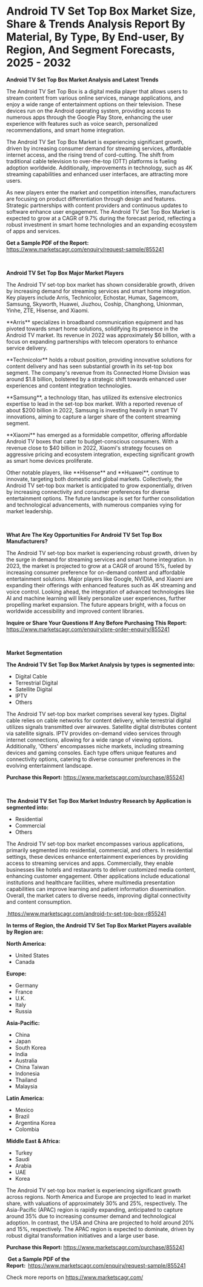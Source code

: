 <p><h1>Android TV Set Top Box Market Size, Share & Trends Analysis Report By Material, By Type, By End-user, By Region, And Segment Forecasts, 2025 - 2032</h1></p><p><strong>Android TV Set Top Box Market Analysis and Latest Trends</strong></p>
<p><p>The Android TV Set Top Box is a digital media player that allows users to stream content from various online services, manage applications, and enjoy a wide range of entertainment options on their television. These devices run on the Android operating system, providing access to numerous apps through the Google Play Store, enhancing the user experience with features such as voice search, personalized recommendations, and smart home integration.</p><p>The Android TV Set Top Box Market is experiencing significant growth, driven by increasing consumer demand for streaming services, affordable internet access, and the rising trend of cord-cutting. The shift from traditional cable television to over-the-top (OTT) platforms is fueling adoption worldwide. Additionally, improvements in technology, such as 4K streaming capabilities and enhanced user interfaces, are attracting more users. </p><p>As new players enter the market and competition intensifies, manufacturers are focusing on product differentiation through design and features. Strategic partnerships with content providers and continuous updates to software enhance user engagement. The Android TV Set Top Box Market is expected to grow at a CAGR of 9.7% during the forecast period, reflecting a robust investment in smart home technologies and an expanding ecosystem of apps and services.</p></p>
<p><strong>Get a Sample PDF of the Report:&nbsp;</strong> <a href="https://www.marketscagr.com/enquiry/request-sample/855241?utm_campaign=2014&utm_medium=2&utm_source=Github&utm_content=ia&utm_term=11022025&utm_id=android-tv-set-top-box">https://www.marketscagr.com/enquiry/request-sample/855241</a></p>
<p>&nbsp;</p>
<p><strong>Android TV Set Top Box Major Market Players</strong></p>
<p><p>The Android TV set-top box market has shown considerable growth, driven by increasing demand for streaming services and smart home integration. Key players include Arris, Technicolor, Echostar, Humax, Sagemcom, Samsung, Skyworth, Huawei, Jiuzhou, Coship, Changhong, Unionman, Yinhe, ZTE, Hisense, and Xiaomi.</p><p>**Arris** specializes in broadband communication equipment and has pivoted towards smart home solutions, solidifying its presence in the Android TV market. Its revenue in 2022 was approximately $6 billion, with a focus on expanding partnerships with telecom operators to enhance service delivery.</p><p>**Technicolor** holds a robust position, providing innovative solutions for content delivery and has seen substantial growth in its set-top box segment. The company's revenue from its Connected Home Division was around $1.8 billion, bolstered by a strategic shift towards enhanced user experiences and content integration technologies.</p><p>**Samsung**, a technology titan, has utilized its extensive electronics expertise to lead in the set-top box market. With a reported revenue of about $200 billion in 2022, Samsung is investing heavily in smart TV innovations, aiming to capture a larger share of the content streaming segment.</p><p>**Xiaomi** has emerged as a formidable competitor, offering affordable Android TV boxes that cater to budget-conscious consumers. With a revenue close to $40 billion in 2022, Xiaomi's strategy focuses on aggressive pricing and ecosystem integration, expecting significant growth as smart home devices proliferate.</p><p>Other notable players, like **Hisense** and **Huawei**, continue to innovate, targeting both domestic and global markets. Collectively, the Android TV set-top box market is anticipated to grow exponentially, driven by increasing connectivity and consumer preferences for diverse entertainment options. The future landscape is set for further consolidation and technological advancements, with numerous companies vying for market leadership.</p></p>
<p>&nbsp;</p>
<p><strong>What Are The Key Opportunities For Android TV Set Top Box Manufacturers?</strong></p>
<p><p>The Android TV set-top box market is experiencing robust growth, driven by the surge in demand for streaming services and smart home integration. In 2023, the market is projected to grow at a CAGR of around 15%, fueled by increasing consumer preference for on-demand content and affordable entertainment solutions. Major players like Google, NVIDIA, and Xiaomi are expanding their offerings with enhanced features such as 4K streaming and voice control. Looking ahead, the integration of advanced technologies like AI and machine learning will likely personalize user experiences, further propelling market expansion. The future appears bright, with a focus on worldwide accessibility and improved content libraries.</p></p>
<p><strong>Inquire or Share Your Questions If Any Before Purchasing This Report:</strong> <a href="https://www.marketscagr.com/enquiry/pre-order-enquiry/855241?utm_campaign=2014&utm_medium=2&utm_source=Github&utm_content=ia&utm_term=11022025&utm_id=android-tv-set-top-box">https://www.marketscagr.com/enquiry/pre-order-enquiry/855241</a></p>
<p>&nbsp;</p>
<p><strong>Market Segmentation</strong></p>
<p><strong>The Android TV Set Top Box Market Analysis by types is segmented into:</strong></p>
<p><ul><li>Digital Cable</li><li>Terrestrial Digital</li><li>Satellite Digital</li><li>IPTV</li><li>Others</li></ul></p>
<p><p>The Android TV set-top box market comprises several key types. Digital cable relies on cable networks for content delivery, while terrestrial digital utilizes signals transmitted over airwaves. Satellite digital distributes content via satellite signals. IPTV provides on-demand video services through internet connections, allowing for a wide range of viewing options. Additionally, 'Others' encompasses niche markets, including streaming devices and gaming consoles. Each type offers unique features and connectivity options, catering to diverse consumer preferences in the evolving entertainment landscape.</p></p>
<p><strong>Purchase this Report:&nbsp;</strong><a href="https://www.marketscagr.com/purchase/855241?utm_campaign=2014&utm_medium=2&utm_source=Github&utm_content=ia&utm_term=11022025&utm_id=android-tv-set-top-box">https://www.marketscagr.com/purchase/855241</a></p>
<p>&nbsp;</p>
<p><strong>The Android TV Set Top Box Market Industry Research by Application is segmented into:</strong></p>
<p><ul><li>Residential</li><li>Commercial</li><li>Others</li></ul></p>
<p><p>The Android TV set-top box market encompasses various applications, primarily segmented into residential, commercial, and others. In residential settings, these devices enhance entertainment experiences by providing access to streaming services and apps. Commercially, they enable businesses like hotels and restaurants to deliver customized media content, enhancing customer engagement. Other applications include educational institutions and healthcare facilities, where multimedia presentation capabilities can improve learning and patient information dissemination. Overall, the market caters to diverse needs, improving digital connectivity and content consumption.</p></p>
<p><a href="https://www.marketscagr.com/android-tv-set-top-box-r855241?utm_campaign=2014&utm_medium=2&utm_source=Github&utm_content=ia&utm_term=11022025&utm_id=android-tv-set-top-box">&nbsp;https://www.marketscagr.com/android-tv-set-top-box-r855241</a></p>
<p><strong>In terms of Region, the Android TV Set Top Box Market Players available by Region are:</strong></p>
<p>
    <p> <strong> North America: </strong>
        <ul>
            <li>United States</li>
            <li>Canada</li>
        </ul>
        </p> 
    <p> <strong> Europe: </strong>
        <ul>
            <li>Germany</li>
            <li>France</li>
            <li>U.K.</li>
            <li>Italy</li>
            <li>Russia</li>
        </ul>
        </p> 
    <p> <strong> Asia-Pacific: </strong>
        <ul>
            <li>China</li>
            <li>Japan</li>
            <li>South Korea</li>
            <li>India</li>
            <li>Australia</li>
            <li>China Taiwan</li>
            <li>Indonesia</li>
            <li>Thailand</li>
            <li>Malaysia</li>
        </ul>
        </p> 
    <p> <strong> Latin America: </strong>
        <ul>
            <li>Mexico</li>
            <li>Brazil</li>
            <li>Argentina Korea</li>
            <li>Colombia</li>
        </ul>
        </p> 
    <p> <strong> Middle East & Africa: </strong>
        <ul>
            <li>Turkey</li>
            <li>Saudi</li>
            <li>Arabia</li>
            <li>UAE</li>
            <li>Korea</li>
        </ul>
    </p>
    </p>
<p><p>The Android TV set-top box market is experiencing significant growth across regions. North America and Europe are projected to lead in market share, with valuations of approximately 30% and 25%, respectively. The Asia-Pacific (APAC) region is rapidly expanding, anticipated to capture around 35% due to increasing consumer demand and technological adoption. In contrast, the USA and China are projected to hold around 20% and 15%, respectively. The APAC region is expected to dominate, driven by robust digital transformation initiatives and a large user base.</p></p>
<p><strong>Purchase this Report: </strong><a href="https://www.marketscagr.com/purchase/855241?utm_campaign=2014&utm_medium=2&utm_source=Github&utm_content=ia&utm_term=11022025&utm_id=android-tv-set-top-box">https://www.marketscagr.com/purchase/855241</a></p>
<p>&nbsp;<strong>Get a Sample PDF of the Report:&nbsp;&nbsp;</strong><a href="https://www.marketscagr.com/enquiry/request-sample/855241?utm_campaign=2014&utm_medium=2&utm_source=Github&utm_content=ia&utm_term=11022025&utm_id=android-tv-set-top-box">https://www.marketscagr.com/enquiry/request-sample/855241</a></p>
<p><strong></strong></p>
<p>Check more reports on <a href="https://www.marketscagr.com/?utm_campaign=2014&utm_medium=2&utm_source=Github&utm_content=ia&utm_term=11022025&utm_id=android-tv-set-top-box">https://www.marketscagr.com/</a></p>